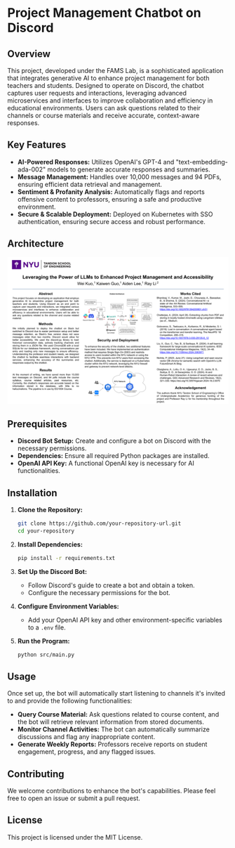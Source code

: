 # Project Management Chatbot on Discord

## Overview

This project, developed under the FAMS Lab, is a sophisticated application that integrates generative AI to enhance project management for both teachers and students. Designed to operate on Discord, the chatbot captures user requests and interactions, leveraging advanced microservices and interfaces to improve collaboration and efficiency in educational environments. Users can ask questions related to their channels or course materials and receive accurate, context-aware responses.

## Key Features

- **AI-Powered Responses:** Utilizes OpenAI's GPT-4 and "text-embedding-ada-002" models to generate accurate responses and summaries.
- **Message Management:** Handles over 10,000 messages and 94 PDFs, ensuring efficient data retrieval and management.
- **Sentiment & Profanity Analysis:** Automatically flags and reports offensive content to professors, ensuring a safe and productive environment.
- **Secure & Scalable Deployment:** Deployed on Kubernetes with SSO authentication, ensuring secure access and robust performance.

## Architecture

![Chatbot Architecture](./images/poster.png)

## Prerequisites

- **Discord Bot Setup:** Create and configure a bot on Discord with the necessary permissions.
- **Dependencies:** Ensure all required Python packages are installed.
- **OpenAI API Key:** A functional OpenAI key is necessary for AI functionalities.

## Installation

1. **Clone the Repository:**
   ```sh
   git clone https://github.com/your-repository-url.git
   cd your-repository
   ```

2. **Install Dependencies:**
   ```sh
   pip install -r requirements.txt
   ```

3. **Set Up the Discord Bot:**
   - Follow Discord's guide to create a bot and obtain a token.
   - Configure the necessary permissions for the bot.

4. **Configure Environment Variables:**
   - Add your OpenAI API key and other environment-specific variables to a `.env` file.

5. **Run the Program:**
   ```sh
   python src/main.py
   ```

## Usage

Once set up, the bot will automatically start listening to channels it's invited to and provide the following functionalities:

- **Query Course Material:** Ask questions related to course content, and the bot will retrieve relevant information from stored documents.
- **Monitor Channel Activities:** The bot can automatically summarize discussions and flag any inappropriate content.
- **Generate Weekly Reports:** Professors receive reports on student engagement, progress, and any flagged issues.

## Contributing

We welcome contributions to enhance the bot's capabilities. Please feel free to open an issue or submit a pull request.

## License

This project is licensed under the MIT License.
